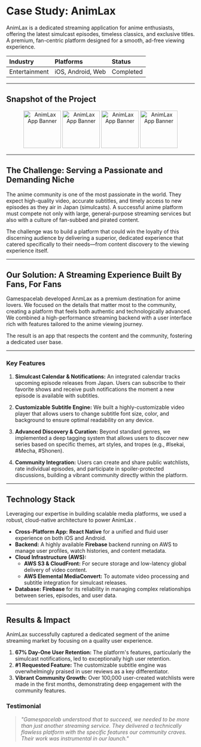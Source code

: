 # Case Study: AnimLax 



AnimLax  is a dedicated streaming application for anime enthusiasts, offering the latest simulcast episodes, timeless classics, and exclusive titles. A premium, fan-centric platform designed for a smooth, ad-free viewing experience.

| **Industry** | **Platforms** | **Status** |
| :--- | :--- | :--- |
| Entertainment | iOS, Android, Web | Completed |

---

## Snapshot of the Project

<p align="center">
  <img src="https://cdn.discordapp.com/attachments/865420585437102090/1425196744031076544/image.png?ex=68e6b566&is=68e563e6&hm=28043d4ba6fc83a9b94552e0cfa56086326f1f468fb1a25df84f79352e561f68&" alt="AnimLax  App Banner" width="100" height="100"/>
  <img src="https://cdn.discordapp.com/attachments/865420585437102090/1425196675160473752/image.png?ex=68e6b556&is=68e563d6&hm=d350ae7fe1a7f1d422999e6d543fe65a2c6439d3d24b5fb675f953e0607d9624&" alt="AnimLax  App Banner" width="100" height="100"/>
  <img src="https://cdn.discordapp.com/attachments/865420585437102090/1425197182105030656/image.png?ex=68e6b5cf&is=68e5644f&hm=c7d8944da431e68892ac5e33765279e6aab713e121f8a3cb5627dbc8da084324&" alt="AnimLax  App Banner" width="100" height="100"/>
  <img src="https://cdn.discordapp.com/attachments/865420585437102090/1425196877858603018/image.png?ex=68e6b586&is=68e56406&hm=a9c6cdde64c2bf19d9221731e19fd616d8668b11f032cdcc913a36834b095ce9&" alt="AnimLax  App Banner" width="100" height="100"/>
  
</p>

---

## The Challenge: Serving a Passionate and Demanding Niche

The anime community is one of the most passionate in the world. They expect high-quality video, accurate subtitles, and timely access to new episodes as they air in Japan (simulcasts). A successful anime platform must compete not only with large, general-purpose streaming services but also with a culture of fan-subbed and pirated content.

The challenge was to build a platform that could win the loyalty of this discerning audience by delivering a superior, dedicated experience that catered specifically to their needs—from content discovery to the viewing experience itself.

---

## Our Solution: A Streaming Experience Built By Fans, For Fans

Gamespacelab developed AnmLax as a premium destination for anime lovers. We focused on the details that matter most to the community, creating a platform that feels both authentic and technologically advanced. We combined a high-performance streaming backend with a user interface rich with features tailored to the anime viewing journey.

The result is an app that respects the content and the community, fostering a dedicated user base.

---
### Key Features

1. **Simulcast Calendar & Notifications:** An integrated calendar tracks upcoming episode releases from Japan. Users can subscribe to their favorite shows and receive push notifications the moment a new episode is available with subtitles.

2. **Customizable Subtitle Engine:** We built a highly-customizable video player that allows users to change subtitle font size, color, and background to ensure optimal readability on any device.

3. **Advanced Discovery & Curation:** Beyond standard genres, we implemented a deep tagging system that allows users to discover new series based on specific themes, art styles, and tropes (e.g., #Isekai, #Mecha, #Shonen).

4. **Community Integration:** Users can create and share public watchlists, rate individual episodes, and participate in spoiler-protected discussions, building a vibrant community directly within the platform.

---

## Technology Stack

Leveraging our expertise in building scalable media platforms, we used a robust, cloud-native architecture to power AnimLax .

* **Cross-Platform App:** **React Native** for a unified and fluid user experience on both iOS and Android.
* **Backend:** A highly available **Firebase** backend running on AWS to manage user profiles, watch histories, and content metadata.
* **Cloud Infrastructure (AWS):**
    * **AWS S3 & CloudFront:** For secure storage and low-latency global delivery of video content.
    * **AWS Elemental MediaConvert:** To automate video processing and subtitle integration for simulcast releases.
* **Database:** **Firebase** for its reliability in managing complex relationships between series, episodes, and user data.



---

## Results & Impact

AnimLax  successfully captured a dedicated segment of the anime streaming market by focusing on a quality user experience.

1. **67% Day-One User Retention:** The platform's features, particularly the simulcast notifications, led to exceptionally high user retention.
2. **#1 Requested Feature:** The customizable subtitle engine was overwhelmingly praised in user reviews as a key differentiator.
3. **Vibrant Community Growth:** Over 100,000 user-created watchlists were made in the first months, demonstrating deep engagement with the community features.

### Testimonial

> *"Gamespacelab understood that to succeed, we needed to be more than just another streaming service. They delivered a technically flawless platform with the specific features our community craves. Their work was instrumental in our launch."*
